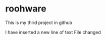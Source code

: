 roohware
========

This is my third project in github

I have inserted a new line of text
File changed